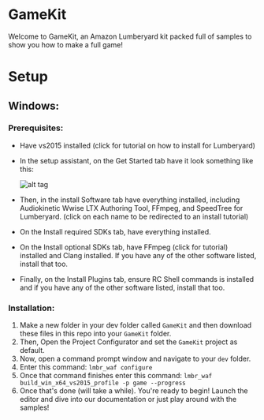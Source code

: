 GameKit
======
Welcome to GameKit, an Amazon Lumberyard kit packed full of samples to show you how to make a full game!

Setup
======

Windows:
------

### Prerequisites:

  * Have vs2015 installed (click for tutorial on how to install for Lumberyard)

  * In the setup assistant, on the Get Started tab have it look something like this:

    ![alt tag](https://brogrammersexplainlumberyard.files.wordpress.com/2017/10/tut_setup_1_11_compile_options.png)

  * Then, in the install Software tab have everything installed, including Audiokinetic Wwise LTX Authoring Tool, FFmpeg, and SpeedTree for Lumberyard. (click on each name to be redirected to an install tutorial)

  * On the Install required SDKs tab, have everything installed.

  * On the Install optional SDKs tab, have FFmpeg (click for tutorial) installed and Clang installed. If you have any of the other software listed, install that too.

  * Finally, on the Install Plugins tab, ensure RC Shell commands is installed and if you have any of the other software listed, install that too.

### Installation:
1. Make a new folder in your dev folder called `GameKit` and then download these files in this repo into your `GameKit` folder.
2. Then, Open the Project Configurator and set the `GameKit` project as default.
3. Now, open a command prompt window and navigate to your `dev` folder.
4. Enter this command: `lmbr_waf configure`
5. Once that command finishes enter this command: `lmbr_waf build_win_x64_vs2015_profile -p game --progress`
6. Once that's done (will take a while). You're ready to begin! Launch the editor and dive into our documentation or just play around with the samples!
